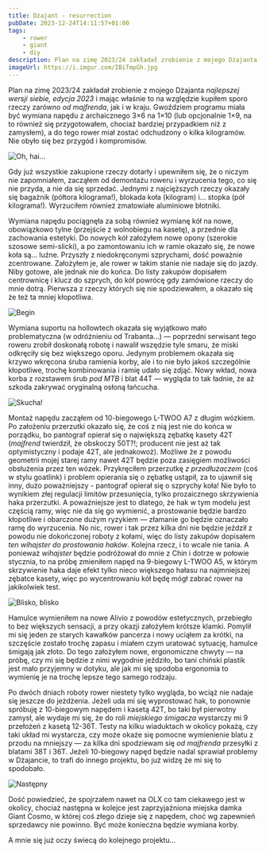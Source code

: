 ```yaml
---
title: Dżajant - resurrection
pubDate: 2023-12-24T14:11:57+01:00
tags:
    - rower
    - giant
    - diy
description: Plan na zimę 2023/24 zakładał zrobienie z mojego Dżajanta "najlepszej wersji siebie, edycja 2023" i mając właśnie to na względzie kupiłem sporo rzeczy zarówno od majfrenda, jak i w kraju. Gwoździem programu miała być wymiana napędu z archaicznego 3x6 na 1x10 (lub opcjonalnie 1x9, na to również się przygotowałem, chociaż bardziej przypadkiem niż z zamysłem), a do tego rower miał zostać odchudzony o kilka kilogramów. Nie obyło się bez przygód i kompromisów.
imageUrl: https://i.imgur.com/IBiTmpGh.jpg
---
```


Plan na zimę 2023/24 zakładał zrobienie z mojego Dżajanta _najlepszej wersji siebie, edycja 2023_ i mając właśnie to na względzie kupiłem sporo rzeczy zarówno _od majfrenda_, jak i w kraju. Gwoździem programu miała być wymiana napędu z archaicznego 3&times;6 na 1&times;10 (lub opcjonalnie 1&times;9, na to również się przygotowałem, chociaż bardziej przypadkiem niż z zamysłem), a do tego rower miał zostać odchudzony o kilka kilogramów. Nie obyło się bez przygód i kompromisów.

![Oh, hai...](https://i.imgur.com/IBiTmpGh.jpg)

Gdy już wszystkie zakupione rzeczy dotarły i upewniłem się, że o niczym nie zapomniałem, zacząłem od demontażu roweru i wyrzucenia tego, co się nie przyda, a nie da się sprzedać. Jednymi z najcięższych rzeczy okazały się bagażnik (półtora kilograma!), blokada koła (kilogram) i... stopka (pół kilograma!). Wyrzuciłem również zmatowiałe aluminiowe błotniki.

Wymiana napędu pociągnęła za sobą również wymianę kół na nowe, obowiązkowo tylne (przejście z wolnobiegu na kasetę), a przednie dla zachowania estetyki. Do nowych kół założyłem nowe opony (szerokie szosowe semi-slicki), a po zamontowaniu ich w ramie okazało się, że nowe koła są... luźne. Przyszły z niedokręconymi szprychami, dość poważnie zcentrowane. Założyłem je, ale rower w takim stanie nie nadaje się do jazdy. Niby gotowe, ale jednak nie do końca. Do listy zakupów dopisałem centrownicę i klucz do szprych, do kół powrócę gdy zamówione rzeczy do mnie dotrą. Pierwsza z rzeczy których się nie spodziewałem, a okazało się że też ta mniej kłopotliwa.

![Begin](https://i.imgur.com/evlh38sh.jpg)

Wymiana suportu na hollowtech okazała się wyjątkowo mało problematyczna (w odróżnieniu od Trabanta...) &mdash; poprzedni serwisant tego roweru zrobił doskonałą robotę i nawalił wszędzie tyle smaru, że miski odkręciły się bez większego oporu. Jedynym problemem okazała się krzywo wkręcona śruba ramienia korby, ale i to nie było jakoś szczególnie kłopotliwe, trochę kombinowania i ramię udało się zdjąć. Nowy wkład, nowa korba z rozstawem śrub _pod MTB_ i blat 44T &mdash; wygląda to tak ładnie, że aż szkoda zakrywać oryginalną osłoną łańcucha.

![Skucha!](https://i.imgur.com/FYHDS3th.png)

Montaż napędu zacząłem od 10-biegowego L-TWOO A7 z długim wózkiem. Po założeniu przerzutki okazało się, że coś z nią jest nie do końca w porządku, bo pantograf opierał się o największą zębatkę kasety 42T (_majfrend_ twierdził, że obskoczy 50T?!; producent nie jest aż tak optymistyczny i podaje 42T, ale jednakowoż). Możliwe że z powodu geometrii mojej starej ramy nawet 42T będzie poza zasięgiem możliwości obsłużenia przez ten wózek. Przykręciłem przerzutkę _z przedłużaczem_ (coś w stylu goatlink) i problem opierania się o zębatkę ustąpił, za to ujawnił się inny, dużo poważniejszy - pantograf opierał się o szprychy koła! Nie było to wynikiem złej regulacji limitów przesunięcia, tylko prozaicznego skrzywienia haka przerzutki. A poważniejsze jest to dlatego, że hak w tym modelu jest częścią ramy, więc nie da się go wymienić, a prostowanie będzie bardzo kłopotliwe i obarczone dużym ryzykiem &mdash; złamanie go będzie oznaczało ramę do wyrzucenia. No nic, rower i tak przez kilka dni nie będzie jeździł z powodu nie dokończonej roboty z kołami, więc do listy zakupów dopisałem _ten wihajster do prostowania haków_. Kolejna rzecz, i to wcale nie tania. A ponieważ _wihajster_ będzie podróżował do mnie z Chin i dotrze w połowie stycznia, to na próbę zmieniłem napęd na 9-biegowy L-TWOO A5, w którym skrzywienie haka daje efekt tylko nieco większego hałasu na najmniejszej zębatce kasety, więc po wycentrowaniu kół będę mógł zabrać rower na jakikolwiek test.

![Blisko, blisko](https://i.imgur.com/4LTr2OKh.jpg)

Hamulce wymieniłem na nowe Alivio z powodów estetycznych, przebiegło to bez większych sensacji, a przy okazji założyłem krótsze klamki. Pomylił mi się jeden ze starych kawałków pancerza i nowy uciąłem za krótki, na szczęście zostało trochę zapasu i miałem czym uratować sytuację, hamulce śmigają jak złoto. Do tego założyłem nowe, ergonomiczne chwyty &mdash; na próbę, czy mi się będzie z nimi wygodnie jeździło, bo tani chiński plastik jest mało przyjemny w dotyku, ale jak mi się spodoba ergonomia to wymienię je na trochę lepsze tego samego rodzaju.

Po dwóch dniach roboty rower niestety tylko wygląda, bo wciąż nie nadaje się jeszcze do jeżdżenia. Jeżeli uda mi się wyprostować hak, to ponownie spróbuję z 10-biegowym napędem i kasetą 42T, bo taki był pierwotny zamysł, ale wydaje mi się, że do roli _miejskiego śmigacza_ wystarczy mi 9 przełożeń z kasetą 12-36T. Testy na kilku wiaduktach w okolicy pokażą, czy taki układ mi wystarcza, czy może okaże się pomocne wymienienie blatu z przodu na mniejszy &mdash; za kilka dni spodziewam się _od majfrenda_ przesyłki z blatami 38T i 36T. Jeżeli 10-biegowy napęd będzie nadal sprawiał problemy w Dżajancie, to trafi do innego projektu, bo już widzę że mi się to spodobało.

![Następny](https://i.imgur.com/wPFM3CJh.png)

Dość powiedzieć, że spojrzałem nawet na OLX co tam ciekawego jest w okolicy, chociaż następna w kolejce jest zaprzyjaźniona miejska damka Giant Cosmo, w której coś złego dzieje się z napędem, choć wg zapewnień sprzedawcy nie powinno. Być może konieczna będzie wymiana korby.

A mnie się już oczy świecą do kolejnego projektu...
